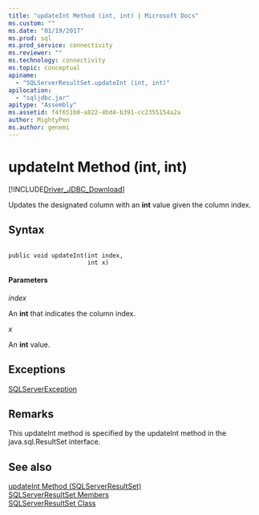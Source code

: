 ```yaml
---
title: "updateInt Method (int, int) | Microsoft Docs"
ms.custom: ""
ms.date: "01/19/2017"
ms.prod: sql
ms.prod_service: connectivity
ms.reviewer: ""
ms.technology: connectivity
ms.topic: conceptual
apiname: 
  - "SQLServerResultSet.updateInt (int, int)"
apilocation: 
  - "sqljdbc.jar"
apitype: "Assembly"
ms.assetid: f4f651b0-a822-4bd4-b391-cc2355154a2a
author: MightyPen
ms.author: genemi
---
```

# updateInt Method (int, int)
[!INCLUDE[Driver_JDBC_Download](../../../includes/driver_jdbc_download.md)]

  Updates the designated column with an **int** value given the column index.  
  
## Syntax  
  
```  
  
public void updateInt(int index,  
                      int x)  
```  
  
#### Parameters  
 *index*  
  
 An **int** that indicates the column index.  
  
 *x*  
  
 An **int** value.  
  
## Exceptions  
 [SQLServerException](../../../connect/jdbc/reference/sqlserverexception-class.md)  
  
## Remarks  
 This updateInt method is specified by the updateInt method in the java.sql.ResultSet interface.  
  
## See also  
 [updateInt Method &#40;SQLServerResultSet&#41;](../../../connect/jdbc/reference/updateint-method-sqlserverresultset.md)   
 [SQLServerResultSet Members](../../../connect/jdbc/reference/sqlserverresultset-members.md)   
 [SQLServerResultSet Class](../../../connect/jdbc/reference/sqlserverresultset-class.md)  
  
  

